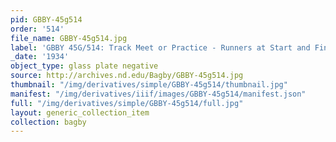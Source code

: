 ```yaml
---
pid: GBBY-45g514
order: '514'
file_name: GBBY-45g514.jpg
label: 'GBBY 45G/514: Track Meet or Practice - Runners at Start and Finish - 1934'
_date: '1934'
object_type: glass plate negative
source: http://archives.nd.edu/Bagby/GBBY-45g514.jpg
thumbnail: "/img/derivatives/simple/GBBY-45g514/thumbnail.jpg"
manifest: "/img/derivatives/iiif/images/GBBY-45g514/manifest.json"
full: "/img/derivatives/simple/GBBY-45g514/full.jpg"
layout: generic_collection_item
collection: bagby
---
```

